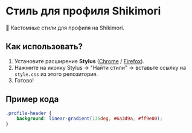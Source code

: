 # Стиль для профиля Shikimori  

🌺 Кастомные стили для профиля на Shikimori.  

## Как использовать?  
1. Установите расширение **Stylus** ([Chrome](https://chrome.google.com/webstore/detail/stylus/clngdbkpkpeebahjckkjfobafhncgmne) / [Firefox](https://addons.mozilla.org/ru/firefox/addon/stylus/)).  
2. Нажмите на иконку Stylus → "Найти стили" → вставьте ссылку на `style.css` из этого репозитория.  
3. Готово!  

## Пример кода  
```css
.profile-header {
    background: linear-gradient(135deg, #6a3d9a, #ff9e00);
}
